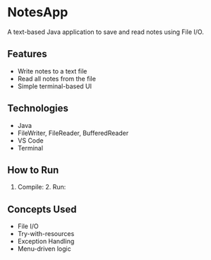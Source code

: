 # NotesApp

A text-based Java application to save and read notes using File I/O.

## Features
- Write notes to a text file
- Read all notes from the file
- Simple terminal-based UI

##  Technologies
- Java
- FileWriter, FileReader, BufferedReader
- VS Code
- Terminal

##  How to Run
1. Compile:
   2. Run:
 
##  Concepts Used
- File I/O
- Try-with-resources
- Exception Handling
- Menu-driven logic
 

